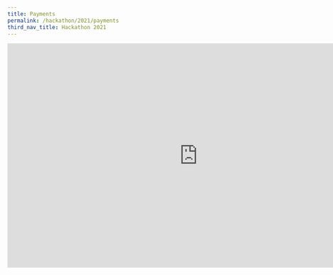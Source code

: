 ```yaml
---
title: Payments
permalink: /hackathon/2021/payments
third_nav_title: Hackathon 2021
---
```


<iframe width="853" height="505" src="https://www.youtube.com/embed/j2cybKrjhrM" frameborder="0" allow="accelerometer; autoplay; clipboard-write; encrypted-media; gyroscope; picture-in-picture" allowfullscreen></iframe>

